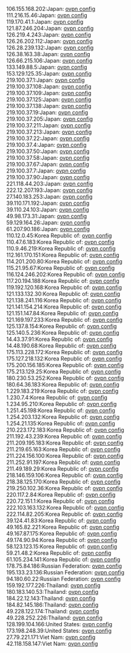 106.155.168.202:Japan: [ovpn config](vpn/106_155_168_202.ovpn)  
111.216.15.46:Japan: [ovpn config](vpn/111_216_15_46.ovpn)  
119.170.41.1:Japan: [ovpn config](vpn/119_170_41_1.ovpn)  
121.87.246.204:Japan: [ovpn config](vpn/121_87_246_204.ovpn)  
126.219.4.243:Japan: [ovpn config](vpn/126_219_4_243.ovpn)  
126.26.202.112:Japan: [ovpn config](vpn/126_26_202_112.ovpn)  
126.28.239.132:Japan: [ovpn config](vpn/126_28_239_132.ovpn)  
126.38.163.38:Japan: [ovpn config](vpn/126_38_163_38.ovpn)  
126.66.215.106:Japan: [ovpn config](vpn/126_66_215_106.ovpn)  
133.149.88.5:Japan: [ovpn config](vpn/133_149_88_5.ovpn)  
153.129.125.35:Japan: [ovpn config](vpn/153_129_125_35.ovpn)  
219.100.37.1:Japan: [ovpn config](vpn/219_100_37_1.ovpn)  
219.100.37.108:Japan: [ovpn config](vpn/219_100_37_108.ovpn)  
219.100.37.109:Japan: [ovpn config](vpn/219_100_37_109.ovpn)  
219.100.37.125:Japan: [ovpn config](vpn/219_100_37_125.ovpn)  
219.100.37.138:Japan: [ovpn config](vpn/219_100_37_138.ovpn)  
219.100.37.19:Japan: [ovpn config](vpn/219_100_37_19.ovpn)  
219.100.37.205:Japan: [ovpn config](vpn/219_100_37_205.ovpn)  
219.100.37.211:Japan: [ovpn config](vpn/219_100_37_211.ovpn)  
219.100.37.213:Japan: [ovpn config](vpn/219_100_37_213.ovpn)  
219.100.37.22:Japan: [ovpn config](vpn/219_100_37_22.ovpn)  
219.100.37.4:Japan: [ovpn config](vpn/219_100_37_4.ovpn)  
219.100.37.50:Japan: [ovpn config](vpn/219_100_37_50.ovpn)  
219.100.37.58:Japan: [ovpn config](vpn/219_100_37_58.ovpn)  
219.100.37.67:Japan: [ovpn config](vpn/219_100_37_67.ovpn)  
219.100.37.7:Japan: [ovpn config](vpn/219_100_37_7.ovpn)  
219.100.37.90:Japan: [ovpn config](vpn/219_100_37_90.ovpn)  
221.118.44.203:Japan: [ovpn config](vpn/221_118_44_203.ovpn)  
222.12.207.193:Japan: [ovpn config](vpn/222_12_207_193.ovpn)  
27.140.183.253:Japan: [ovpn config](vpn/27_140_183_253.ovpn)  
39.110.171.192:Japan: [ovpn config](vpn/39_110_171_192.ovpn)  
39.110.24.103:Japan: [ovpn config](vpn/39_110_24_103.ovpn)  
49.98.173.31:Japan: [ovpn config](vpn/49_98_173_31.ovpn)  
59.129.164.26:Japan: [ovpn config](vpn/59_129_164_26.ovpn)  
61.207.90.186:Japan: [ovpn config](vpn/61_207_90_186.ovpn)  
110.12.0.45:Korea Republic of: [ovpn config](vpn/110_12_0_45.ovpn)  
110.47.6.183:Korea Republic of: [ovpn config](vpn/110_47_6_183.ovpn)  
110.9.46.219:Korea Republic of: [ovpn config](vpn/110_9_46_219.ovpn)  
112.161.170.151:Korea Republic of: [ovpn config](vpn/112_161_170_151.ovpn)  
114.201.200.80:Korea Republic of: [ovpn config](vpn/114_201_200_80.ovpn)  
115.21.95.67:Korea Republic of: [ovpn config](vpn/115_21_95_67.ovpn)  
116.124.246.202:Korea Republic of: [ovpn config](vpn/116_124_246_202.ovpn)  
117.20.194.188:Korea Republic of: [ovpn config](vpn/117_20_194_188.ovpn)  
119.192.120.168:Korea Republic of: [ovpn config](vpn/119_192_120_168.ovpn)  
121.133.132.30:Korea Republic of: [ovpn config](vpn/121_133_132_30.ovpn)  
121.138.241.116:Korea Republic of: [ovpn config](vpn/121_138_241_116.ovpn)  
121.141.154.214:Korea Republic of: [ovpn config](vpn/121_141_154_214.ovpn)  
121.151.147.84:Korea Republic of: [ovpn config](vpn/121_151_147_84.ovpn)  
121.169.197.233:Korea Republic of: [ovpn config](vpn/121_169_197_233.ovpn)  
125.137.8.154:Korea Republic of: [ovpn config](vpn/125_137_8_154.ovpn)  
125.140.5.236:Korea Republic of: [ovpn config](vpn/125_140_5_236.ovpn)  
14.43.37.91:Korea Republic of: [ovpn config](vpn/14_43_37_91.ovpn)  
14.48.190.68:Korea Republic of: [ovpn config](vpn/14_48_190_68.ovpn)  
175.113.228.172:Korea Republic of: [ovpn config](vpn/175_113_228_172.ovpn)  
175.127.218.132:Korea Republic of: [ovpn config](vpn/175_127_218_132.ovpn)  
175.200.156.185:Korea Republic of: [ovpn config](vpn/175_200_156_185.ovpn)  
175.213.129.25:Korea Republic of: [ovpn config](vpn/175_213_129_25.ovpn)  
180.230.53.252:Korea Republic of: [ovpn config](vpn/180_230_53_252.ovpn)  
180.64.36.183:Korea Republic of: [ovpn config](vpn/180_64_36_183.ovpn)  
1.229.183.219:Korea Republic of: [ovpn config](vpn/1_229_183_219.ovpn)  
1.230.7.4:Korea Republic of: [ovpn config](vpn/1_230_7_4.ovpn)  
1.234.95.210:Korea Republic of: [ovpn config](vpn/1_234_95_210.ovpn)  
1.251.45.198:Korea Republic of: [ovpn config](vpn/1_251_45_198.ovpn)  
1.254.203.132:Korea Republic of: [ovpn config](vpn/1_254_203_132.ovpn)  
1.254.21.135:Korea Republic of: [ovpn config](vpn/1_254_21_135.ovpn)  
210.223.172.183:Korea Republic of: [ovpn config](vpn/210_223_172_183.ovpn)  
211.192.43.239:Korea Republic of: [ovpn config](vpn/211_192_43_239.ovpn)  
211.209.195.183:Korea Republic of: [ovpn config](vpn/211_209_195_183.ovpn)  
211.219.65.163:Korea Republic of: [ovpn config](vpn/211_219_65_163.ovpn)  
211.224.156.100:Korea Republic of: [ovpn config](vpn/211_224_156_100.ovpn)  
211.252.91.197:Korea Republic of: [ovpn config](vpn/211_252_91_197.ovpn)  
211.49.189.29:Korea Republic of: [ovpn config](vpn/211_49_189_29.ovpn)  
218.146.159.106:Korea Republic of: [ovpn config](vpn/218_146_159_106.ovpn)  
218.38.125.170:Korea Republic of: [ovpn config](vpn/218_38_125_170.ovpn)  
219.250.102.36:Korea Republic of: [ovpn config](vpn/219_250_102_36.ovpn)  
220.117.2.84:Korea Republic of: [ovpn config](vpn/220_117_2_84.ovpn)  
220.72.151.1:Korea Republic of: [ovpn config](vpn/220_72_151_1.ovpn)  
222.103.163.132:Korea Republic of: [ovpn config](vpn/222_103_163_132.ovpn)  
222.114.82.205:Korea Republic of: [ovpn config](vpn/222_114_82_205.ovpn)  
39.124.41.83:Korea Republic of: [ovpn config](vpn/39_124_41_83.ovpn)  
49.165.82.221:Korea Republic of: [ovpn config](vpn/49_165_82_221.ovpn)  
49.167.87.175:Korea Republic of: [ovpn config](vpn/49_167_87_175.ovpn)  
49.174.90.94:Korea Republic of: [ovpn config](vpn/49_174_90_94.ovpn)  
58.123.123.15:Korea Republic of: [ovpn config](vpn/58_123_123_15.ovpn)  
59.21.48.2:Korea Republic of: [ovpn config](vpn/59_21_48_2.ovpn)  
61.105.234.141:Korea Republic of: [ovpn config](vpn/61_105_234_141.ovpn)  
178.75.84.186:Russian Federation: [ovpn config](vpn/178_75_84_186.ovpn)  
195.133.23.136:Russian Federation: [ovpn config](vpn/195_133_23_136.ovpn)  
94.180.60.22:Russian Federation: [ovpn config](vpn/94_180_60_22.ovpn)  
159.192.177.226:Thailand: [ovpn config](vpn/159_192_177_226.ovpn)  
180.183.140.53:Thailand: [ovpn config](vpn/180_183_140_53.ovpn)  
184.22.12.143:Thailand: [ovpn config](vpn/184_22_12_143.ovpn)  
184.82.145.186:Thailand: [ovpn config](vpn/184_82_145_186.ovpn)  
49.228.122.174:Thailand: [ovpn config](vpn/49_228_122_174.ovpn)  
49.228.252.226:Thailand: [ovpn config](vpn/49_228_252_226.ovpn)  
128.199.104.166:United States: [ovpn config](vpn/128_199_104_166.ovpn)  
173.198.248.39:United States: [ovpn config](vpn/173_198_248_39.ovpn)  
27.79.221.171:Viet Nam: [ovpn config](vpn/27_79_221_171.ovpn)  
42.118.158.147:Viet Nam: [ovpn config](vpn/42_118_158_147.ovpn)  
